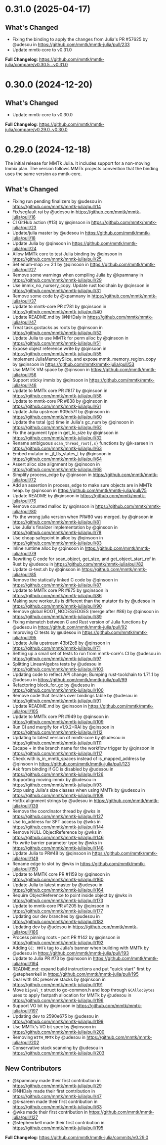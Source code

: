0.31.0 (2025-04-17)
===

## What's Changed
* Fixing the binding to apply the changes from Julia's PR #57625 by @udesou in https://github.com/mmtk/mmtk-julia/pull/233
* Update mmtk-core to v0.31.0

**Full Changelog**: https://github.com/mmtk/mmtk-julia/compare/v0.30.5...v0.31.0

0.30.0 (2024-12-20)
===

## What's Changed
* Update mmtk-core to v0.30.0

**Full Changelog**: https://github.com/mmtk/mmtk-julia/compare/v0.29.0..v0.30.0


0.29.0 (2024-12-18)
===

The initial release for MMTk Julia. It includes support for a non-moving Immix plan.
The version follows MMTk projects convention that the binding uses the same version as mmtk-core.

## What's Changed
* Fixing run pending finalizers by @udesou in https://github.com/mmtk/mmtk-julia/pull/14
* Fix/segfault rai by @udesou in https://github.com/mmtk/mmtk-julia/pull/16
* CI GitHub action (#13) by @qinsoon in https://github.com/mmtk/mmtk-julia/pull/23
* Update/julia master by @udesou in https://github.com/mmtk/mmtk-julia/pull/18
* Update Julia by @qinsoon in https://github.com/mmtk/mmtk-julia/pull/24
* Allow MMTk core to test Julia binding by @qinsoon in https://github.com/mmtk/mmtk-julia/pull/25
* Set enum-map >= 2.1 by @qinsoon in https://github.com/mmtk/mmtk-julia/pull/27
* Remove some warnings when compiling Julia by @kpamnany in https://github.com/mmtk/mmtk-julia/pull/29
* Use immix_no_nursery_copy. Update rust toolchain by @qinsoon in https://github.com/mmtk/mmtk-julia/pull/31
* Remove some code by @kpamnany in https://github.com/mmtk/mmtk-julia/pull/37
* Update to mmtk-core PR #781 by @qinsoon in https://github.com/mmtk/mmtk-julia/pull/40
* Update README.md by @NHDaly in https://github.com/mmtk/mmtk-julia/pull/47
* Treat task.gcstacks as roots by @qinsoon in https://github.com/mmtk/mmtk-julia/pull/52
* Update Julia to use MMTk for perm alloc by @qinsoon in https://github.com/mmtk/mmtk-julia/pull/51
* Expose object reference write by @qinsoon in https://github.com/mmtk/mmtk-julia/pull/55
* Implement JuliaMemorySlice, and expose mmtk_memory_region_copy by @qinsoon in https://github.com/mmtk/mmtk-julia/pull/53
* Use MMTK VM space by @qinsoon in https://github.com/mmtk/mmtk-julia/pull/56
* Support sticky immix by @qinsoon in https://github.com/mmtk/mmtk-julia/pull/48
* Update to MMTk core PR #817 by @qinsoon in https://github.com/mmtk/mmtk-julia/pull/58
* Update to mmtk-core PR #838 by @qinsoon in https://github.com/mmtk/mmtk-julia/pull/61
* Update Julia upstream 909c57f by @qinsoon in https://github.com/mmtk/mmtk-julia/pull/60
* Update the total (gc) time in Julia's gc_num by @qinsoon in https://github.com/mmtk/mmtk-julia/pull/62
* Fix the argument type in get_lo_size by @qinsoon in https://github.com/mmtk/mmtk-julia/pull/32
* Rename ambiguous `scan_thread_root{,s}` functions by @k-sareen in https://github.com/mmtk/mmtk-julia/pull/63
* Embed mutator in _jl_tls_states_t by @qinsoon in https://github.com/mmtk/mmtk-julia/pull/64
* Assert alloc size alignment by @qinsoon in https://github.com/mmtk/mmtk-julia/pull/68
* Simplify process_edge by @qinsoon in https://github.com/mmtk/mmtk-julia/pull/72
* Add an assertion in process_edge to make sure objects are in MMTk heap. by @qinsoon in https://github.com/mmtk/mmtk-julia/pull/75
* Update README by @qinsoon in https://github.com/mmtk/mmtk-julia/pull/76
* Remove counted malloc by @qinsoon in https://github.com/mmtk/mmtk-julia/pull/80
* Fix the wrong julia version when PR#80 was merged. by @qinsoon in https://github.com/mmtk/mmtk-julia/pull/81
* Use Julia's finalizer implementation by @qinsoon in https://github.com/mmtk/mmtk-julia/pull/78
* Use cheap safepoint in alloc by @qinsoon in https://github.com/mmtk/mmtk-julia/pull/83
* Inline runtime alloc by @qinsoon in https://github.com/mmtk/mmtk-julia/pull/79
* Rewriting C code for scan_object, get_size, and get_object_start_ref in Rust by @udesou in https://github.com/mmtk/mmtk-julia/pull/82
* Update ci-test.sh by @qinsoon in https://github.com/mmtk/mmtk-julia/pull/85
* Remove the statically linked C code by @qinsoon in https://github.com/mmtk/mmtk-julia/pull/87
* Update to MMTk core PR #875 by @qinsoon in https://github.com/mmtk/mmtk-julia/pull/86
* Making sure worker_tls is different than the mutator tls by @udesou in https://github.com/mmtk/mmtk-julia/pull/90
* Remove global ROOT_NODES/EDGES (merge after #86) by @qinsoon in https://github.com/mmtk/mmtk-julia/pull/89
* Fixing mismatch between C and Rust version of Julia functions by @udesou in https://github.com/mmtk/mmtk-julia/pull/92
* Improving CI tests by @udesou in https://github.com/mmtk/mmtk-julia/pull/95
* Update Julia upstream 43bf2c8 by @qinsoon in https://github.com/mmtk/mmtk-julia/pull/71
* Setting up a small set of tests to run from mmtk-core's CI by @udesou in https://github.com/mmtk/mmtk-julia/pull/97
* Splitting LinearAlgebra tests  by @udesou in https://github.com/mmtk/mmtk-julia/pull/103
* Updating code to reflect API change; Bumping rust-toolchain to 1.71.1 by @udesou in https://github.com/mmtk/mmtk-julia/pull/99
* Refactoring block_for_gc by @udesou in https://github.com/mmtk/mmtk-julia/pull/100
* Remove code that iterates over bindings table by @udesou in https://github.com/mmtk/mmtk-julia/pull/91
* Update README.md by @qinsoon in https://github.com/mmtk/mmtk-julia/pull/105
* Update to MMTk core PR #949 by @qinsoon in https://github.com/mmtk/mmtk-julia/pull/109
* Run CI and mergify for v1.9.2+RAI by @qinsoon in https://github.com/mmtk/mmtk-julia/pull/112
* Updating to latest version of mmtk-core by @udesou in https://github.com/mmtk/mmtk-julia/pull/111
* Escape + in the branch name for the workflow trigger by @qinsoon in https://github.com/mmtk/mmtk-julia/pull/117
* Check with is_in_mmtk_spaces instead of is_mapped_address by @qinsoon in https://github.com/mmtk/mmtk-julia/pull/123
* Ask from binding if GC is disabled by @udesou in https://github.com/mmtk/mmtk-julia/pull/126
* Supporting moving immix by @udesou in https://github.com/mmtk/mmtk-julia/pull/93
* Stop using Julia's size classes when using MMTk by @udesou in https://github.com/mmtk/mmtk-julia/pull/108
* Hotfix alignment strings by @udesou in https://github.com/mmtk/mmtk-julia/pull/139
* Remove the coordinator thread by @wks in https://github.com/mmtk/mmtk-julia/pull/127
* Use to_address for SFT access by @wks in https://github.com/mmtk/mmtk-julia/pull/144
* Remove NULL ObjectReference by @wks in https://github.com/mmtk/mmtk-julia/pull/146
* Fix write barrier parameter type by @wks in https://github.com/mmtk/mmtk-julia/pull/148
* Update Julia to PR#48 by @qinsoon in https://github.com/mmtk/mmtk-julia/pull/149
* Rename edge to slot by @wks in https://github.com/mmtk/mmtk-julia/pull/150
* Update to MMTK core PR #1159 by @qinsoon in https://github.com/mmtk/mmtk-julia/pull/160
* Update Julia to latest master by @udesou in https://github.com/mmtk/mmtk-julia/pull/164
* Require ObjectReference to point inside object by @wks in https://github.com/mmtk/mmtk-julia/pull/173
* Update to mmtk-core PR #1205 by @qinsoon in https://github.com/mmtk/mmtk-julia/pull/177
* Updating our dev branches by @udesou in https://github.com/mmtk/mmtk-julia/pull/182
* Updating dev by @udesou in https://github.com/mmtk/mmtk-julia/pull/186
* Process pinning roots - port PR #142 by @qinsoon in https://github.com/mmtk/mmtk-julia/pull/192
* Adding `GC: MMTk` tag to Julia's banner when building with MMTk by @udesou in https://github.com/mmtk/mmtk-julia/pull/193
* Update to Julia PR #73 by @qinsoon in https://github.com/mmtk/mmtk-julia/pull/194
* README.md: expand build instructions and put "quick start" first by @stephenrkell in https://github.com/mmtk/mmtk-julia/pull/195
* Deal with GC preserve stacks by @qinsoon in https://github.com/mmtk/mmtk-julia/pull/191
* Move `bigval_t` struct to gc-common.h and loop through `GCAllocBytes` uses to apply fastpath allocation for MMTk by @udesou in https://github.com/mmtk/mmtk-julia/pull/196
* Support VO bit by @qinsoon in https://github.com/mmtk/mmtk-julia/pull/197
* Updating dev to 2590e675 by @udesou in https://github.com/mmtk/mmtk-julia/pull/199
* Use MMTk's VO bit spec by @qinsoon in https://github.com/mmtk/mmtk-julia/pull/200
* Removing `WITH_MMTK` by @udesou in https://github.com/mmtk/mmtk-julia/pull/202
* Conservative stack scanning by @udesou in https://github.com/mmtk/mmtk-julia/pull/203

## New Contributors
* @kpamnany made their first contribution in https://github.com/mmtk/mmtk-julia/pull/29
* @NHDaly made their first contribution in https://github.com/mmtk/mmtk-julia/pull/47
* @k-sareen made their first contribution in https://github.com/mmtk/mmtk-julia/pull/63
* @wks made their first contribution in https://github.com/mmtk/mmtk-julia/pull/127
* @stephenrkell made their first contribution in https://github.com/mmtk/mmtk-julia/pull/195

**Full Changelog**: https://github.com/mmtk/mmtk-julia/commits/v0.29.0
